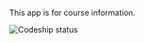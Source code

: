 This app is for course information.

![Codeship status](https://codeship.com/projects/24d3b650-4590-0133-05cb-2ef8d8aa93c4/status?branch=master)